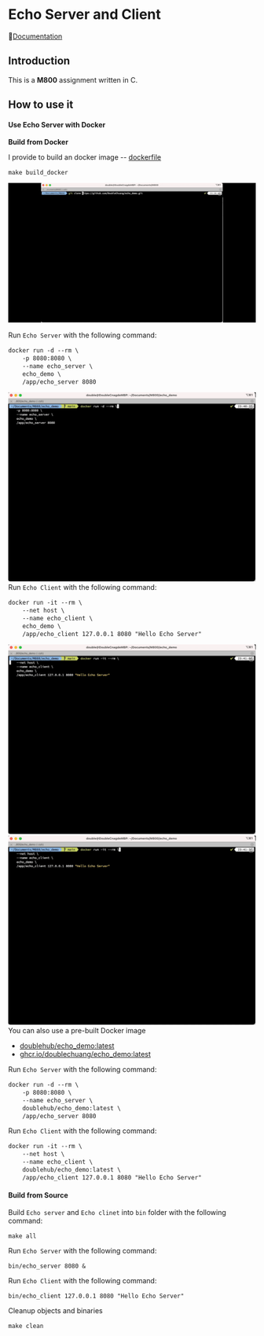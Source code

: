 # Echo Server and Client

📘[Documentation]((docs/C%20Assignment%20-%20Echo.pdf))

## Introduction
This is a **M800** assignment written in C.


## How to use it 

#### Use Echo Server with Docker

**Build from Docker**

I provide to build an docker image -- [dockerfile](dockerfile)

```
make build_docker
```
![](imgs/build_docker.gif)

Run `Echo Server` with the following command:

```
docker run -d --rm \
    -p 8080:8080 \
    --name echo_server \
    echo_demo \
    /app/echo_server 8080
```
![](imgs/run_server.gif)
Run `Echo Client` with the following command:

```
docker run -it --rm \
    --net host \
    --name echo_client \
    echo_demo \
    /app/echo_client 127.0.0.1 8080 "Hello Echo Server"
```
![](imgs/run_client.gif)
![](imgs/run_client_retry.gif)
You can also use a pre-built Docker image
- [doublehub/echo_demo:latest](https://github.com/users/DoubleChuang/packages/container/package/echo_demo)
- [ghcr.io/doublechuang/echo_demo:latest](https://github.com/users/DoubleChuang/packages/container/package/echo_demo)


Run `Echo Server` with the following command:

```
docker run -d --rm \
    -p 8080:8080 \
    --name echo_server \
    doublehub/echo_demo:latest \
    /app/echo_server 8080
```

Run `Echo Client` with the following command:

```
docker run -it --rm \
    --net host \
    --name echo_client \
    doublehub/echo_demo:latest \
    /app/echo_client 127.0.0.1 8080 "Hello Echo Server"
```


#### Build from Source

Build `Echo server` and `Echo clinet` into `bin` folder with the following command:

```
make all
```

Run `Echo Server` with the following command:

```
bin/echo_server 8080 &
```

Run `Echo Client` with the following command:

```
bin/echo_client 127.0.0.1 8080 "Hello Echo Server"
```

Cleanup objects and binaries
```
make clean
```
